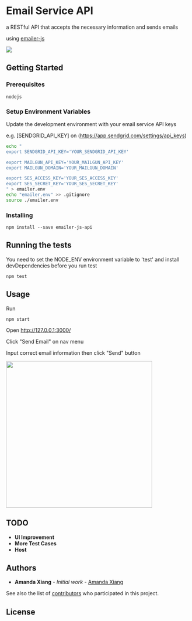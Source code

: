 # Email Service API

a RESTful API that accepts the necessary information and sends emails

using [emailer-js](https://www.npmjs.com/package/emailer-js)

![](https://cloud.githubusercontent.com/assets/4859095/26795459/4d1b453a-4a58-11e7-9147-98dfedd46680.png)

## Getting Started

### Prerequisites

```
nodejs
```

### Setup Environment Variables

Update the development environment with your email service API keys

e.g. [SENDGRID_API_KEY] on (https://app.sendgrid.com/settings/api_keys)

```bash
echo "
export SENDGRID_API_KEY='YOUR_SENDGRID_API_KEY'

export MAILGUN_API_KEY='YOUR_MAILGUN_API_KEY'
export MAILGUN_DOMAIN='YOUR_MAILGUN_DOMAIN'

export SES_ACCESS_KEY='YOUR_SES_ACCESS_KEY'
export SES_SECRET_KEY='YOUR_SES_SECRET_KEY'
" > emailer.env
echo "emailer.env" >> .gitignore
source ./emailer.env
```

### Installing

```
npm install --save emailer-js-api
```

## Running the tests

You need to set the NODE_ENV environment variable to 'test' and install devDependencies before you run test

```
npm test
```

## Usage

Run
```
npm start
```
Open http://127.0.0.1:3000/

Click "Send Email" on nav menu

Input correct email information then click "Send" button

<img src="https://cloud.githubusercontent.com/assets/4859095/26797583/eebe3170-4a5f-11e7-844c-6b40a25d5a05.png" width="400">

## TODO

* **UI Improvement**
* **More Test Cases**
* **Host**

## Authors

* **Amanda Xiang** - *Initial work* - [Amanda Xiang](https://github.com/jialixiang)

See also the list of [contributors](https://github.com/jialixiang/emailer-js-api/contributors) who participated in this project.

## License

